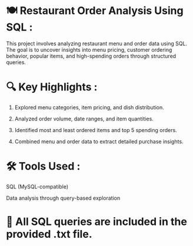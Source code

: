 # 🍽️ Restaurant Order Analysis Using SQL :

This project involves analyzing restaurant menu and order data using SQL. The goal is to uncover insights into menu pricing, customer ordering behavior, popular items, and high-spending orders through structured queries.

# 🔍 Key Highlights :

1.  Explored menu categories, item pricing, and dish distribution.

2.  Analyzed order volume, date ranges, and item quantities.

3.  Identified most and least ordered items and top 5 spending orders.

4.  Combined menu and order data to extract detailed purchase insights.

# 🛠️ Tools Used :

SQL (MySQL-compatible)

Data analysis through query-based exploration

# 📄 All SQL queries are included in the provided .txt file.

